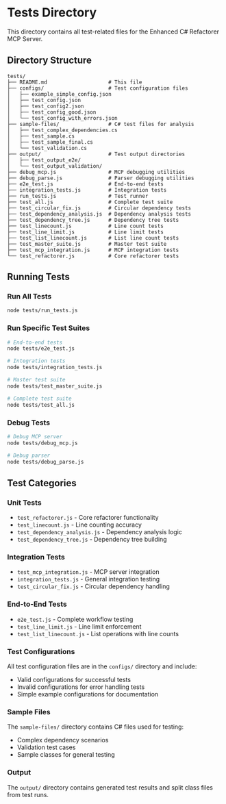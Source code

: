 # Tests Directory

This directory contains all test-related files for the Enhanced C# Refactorer MCP Server.

## Directory Structure

```
tests/
├── README.md                    # This file
├── configs/                     # Test configuration files
│   ├── example_simple_config.json
│   ├── test_config.json
│   ├── test_config2.json
│   ├── test_config_good.json
│   └── test_config_with_errors.json
├── sample-files/                # C# test files for analysis
│   ├── test_complex_dependencies.cs
│   ├── test_sample.cs
│   ├── test_sample_final.cs
│   └── test_validation.cs
├── output/                      # Test output directories
│   ├── test_output_e2e/
│   └── test_output_validation/
├── debug_mcp.js                 # MCP debugging utilities
├── debug_parse.js               # Parser debugging utilities
├── e2e_test.js                  # End-to-end tests
├── integration_tests.js         # Integration tests
├── run_tests.js                 # Test runner
├── test_all.js                  # Complete test suite
├── test_circular_fix.js         # Circular dependency tests
├── test_dependency_analysis.js  # Dependency analysis tests
├── test_dependency_tree.js      # Dependency tree tests
├── test_linecount.js            # Line count tests
├── test_line_limit.js           # Line limit tests
├── test_list_linecount.js       # List line count tests
├── test_master_suite.js         # Master test suite
├── test_mcp_integration.js      # MCP integration tests
└── test_refactorer.js           # Core refactorer tests
```

## Running Tests

### Run All Tests
```bash
node tests/run_tests.js
```

### Run Specific Test Suites
```bash
# End-to-end tests
node tests/e2e_test.js

# Integration tests
node tests/integration_tests.js

# Master test suite
node tests/test_master_suite.js

# Complete test suite
node tests/test_all.js
```

### Debug Tests
```bash
# Debug MCP server
node tests/debug_mcp.js

# Debug parser
node tests/debug_parse.js
```

## Test Categories

### Unit Tests
- `test_refactorer.js` - Core refactorer functionality
- `test_linecount.js` - Line counting accuracy
- `test_dependency_analysis.js` - Dependency analysis logic
- `test_dependency_tree.js` - Dependency tree building

### Integration Tests
- `test_mcp_integration.js` - MCP server integration
- `integration_tests.js` - General integration testing
- `test_circular_fix.js` - Circular dependency handling

### End-to-End Tests
- `e2e_test.js` - Complete workflow testing
- `test_line_limit.js` - Line limit enforcement
- `test_list_linecount.js` - List operations with line counts

### Test Configurations
All test configuration files are in the `configs/` directory and include:
- Valid configurations for successful tests
- Invalid configurations for error handling tests
- Simple example configurations for documentation

### Sample Files
The `sample-files/` directory contains C# files used for testing:
- Complex dependency scenarios
- Validation test cases
- Sample classes for general testing

### Output
The `output/` directory contains generated test results and split class files from test runs.
